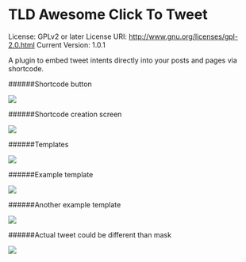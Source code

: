 # TLD Awesome Click To Tweet

License: GPLv2 or later
License URI: http://www.gnu.org/licenses/gpl-2.0.html
Current Version: 1.0.1

A plugin to embed tweet intents directly into your posts and pages via shortcode.

######Shortcode button

<img src="https://s22.postimg.org/5k2wz1z41/screenshort_1.png" />

######Shortcode creation screen

<img src="https://s22.postimg.org/4j2o9xi4h/screenshort_2.png" />

######Templates

<img src="https://s22.postimg.org/dfdgdv8qp/screenshort_3.png" />

######Example template

<img src="https://s22.postimg.org/9x1ghh7up/screenshort_4.png" />

######Another example template

<img src="https://s22.postimg.org/qm7hr4ttt/screenshort_5.png" />

######Actual tweet could be different than mask

<img src="https://s22.postimg.org/5ql7fvxmp/screenshort_6.png" />
